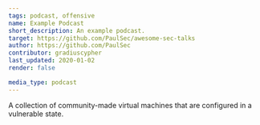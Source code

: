 ```yaml
---
tags: podcast, offensive
name: Example Podcast
short_description: An example podcast.
target: https://github.com/PaulSec/awesome-sec-talks
author: https://github.com/PaulSec
contributor: gradiuscypher
last_updated: 2020-01-02
render: false

media_type: podcast
---
```


A collection of community-made virtual machines that are configured in a vulnerable state.